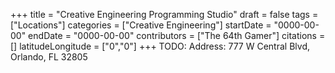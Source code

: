 +++
title = "Creative Engineering Programming Studio"
draft = false
tags = ["Locations"]
categories = ["Creative Engineering"]
startDate = "0000-00-00"
endDate = "0000-00-00"
contributors = ["The 64th Gamer"]
citations = []
latitudeLongitude = ["0","0"]
+++
TODO:
Address: 777 W Central Blvd, Orlando, FL 32805
